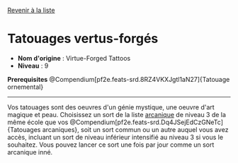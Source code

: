 [Revenir à la liste](..)

# Tatouages vertus-forgés

 * **Nom d'origine** : Virtue-Forged Tattoos
 * **Niveau** : 9


<p><span id="ctl00_MainContent_DetailedOutput"><strong>Prerequisites</strong> @Compendium[pf2e.feats-srd.8RZ4VKXJgtl1aN27]{Tatouage ornemental}<br></span></p>
<hr>
<p>Vos tatouages sont des oeuvres d'un génie mystique, une oeuvre d'art magique et peau. Choisissez un sort de la liste <a href="https://2e.aonprd.com/Spells.aspx?Tradition=1">arcanique</a> de niveau 3 de la même école que vos @Compendium[pf2e.feats-srd.Dq4JSejEdCzGNeTc]{Tatouages arcaniques}, soit un sort commun ou un autre auquel vous avez accès, incluant un sort de niveau inférieur  intensifié au niveau 3 si vous le souhaitez. Vous pouvez lancer ce sort une fois par jour comme un sort arcanique inné.&nbsp;</p>